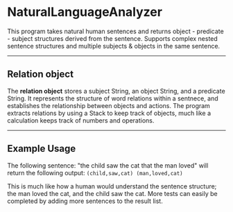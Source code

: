 # NaturalLanguageAnalyzer

This program takes natural human sentences and returns object - predicate - subject structures derived from the sentence. Supports complex nested sentence structures and multiple subjects & objects in the same sentence.

---

## Relation object

The **relation object** stores a subject String, an object String, and a predicate String. It represents the structure of word relations within a sentnece, and establishes the relationship between objects and actions.
The program extracts relations by using a Stack to keep track of objects, much like a calculation keeps track of numbers and operations.

---

## Example Usage

The following sentence: "the child saw the cat that the man loved" will return the following output:
```(child,saw,cat) (man,loved,cat)```

This is much like how a human would understand the sentence structure; the man loved the cat, and the child saw the cat.
More tests can easily be completed by adding more sentences to the result list.
